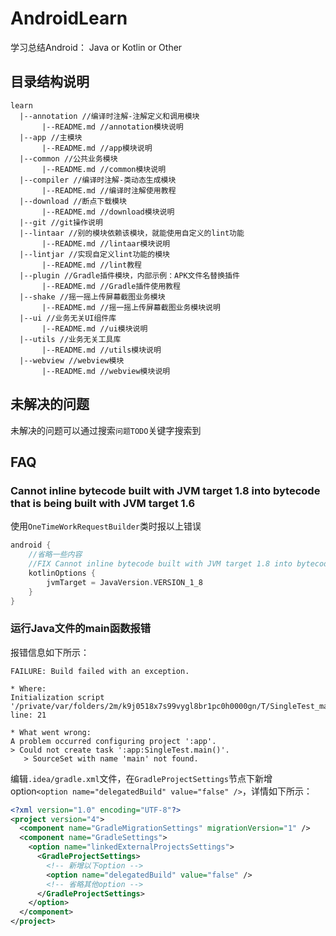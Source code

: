 # AndroidLearn

学习总结Android： Java or Kotlin or Other

## 目录结构说明

```
learn
  |--annotation //编译时注解-注解定义和调用模块
       |--README.md //annotation模块说明
  |--app //主模块
       |--README.md //app模块说明
  |--common //公共业务模块
       |--README.md //common模块说明
  |--compiler //编译时注解-类动态生成模块
       |--README.md //编译时注解使用教程
  |--download //断点下载模块
       |--README.md //download模块说明
  |--git //git操作说明
  |--lintaar //别的模块依赖该模块，就能使用自定义的lint功能
       |--README.md //lintaar模块说明
  |--lintjar //实现自定义lint功能的模块
       |--README.md //lint教程
  |--plugin //Gradle插件模块，内部示例：APK文件名替换插件
       |--README.md //Gradle插件使用教程
  |--shake //摇一摇上传屏幕截图业务模块
       |--README.md //摇一摇上传屏幕截图业务模块说明
  |--ui //业务无关UI组件库
       |--README.md //ui模块说明
  |--utils //业务无关工具库
       |--README.md //utils模块说明
  |--webview //webview模块
       |--README.md //webview模块说明
```

## 未解决的问题

未解决的问题可以通过搜索`问题TODO`关键字搜索到

## FAQ

### Cannot inline bytecode built with JVM target 1.8 into bytecode that is being built with JVM target 1.6

使用`OneTimeWorkRequestBuilder`类时报以上错误

```groovy
android {
    //省略一些内容
    //FIX Cannot inline bytecode built with JVM target 1.8 into bytecode that is being built with JVM target 1.6
    kotlinOptions {
        jvmTarget = JavaVersion.VERSION_1_8
    }
}
```

### 运行Java文件的main函数报错

报错信息如下所示：

```
FAILURE: Build failed with an exception.

* Where:
Initialization script '/private/var/folders/2m/k9j0518x7s99vygl8br1pc0h0000gn/T/SingleTest_main__.gradle' line: 21

* What went wrong:
A problem occurred configuring project ':app'.
> Could not create task ':app:SingleTest.main()'.
   > SourceSet with name 'main' not found.
```

编辑`.idea/gradle.xml`文件，在`GradleProjectSettings`节点下新增option`<option name="delegatedBuild" value="false" />`，详情如下所示：

```xml
<?xml version="1.0" encoding="UTF-8"?>
<project version="4">
  <component name="GradleMigrationSettings" migrationVersion="1" />
  <component name="GradleSettings">
    <option name="linkedExternalProjectsSettings">
      <GradleProjectSettings>
        <!-- 新增以下option -->
        <option name="delegatedBuild" value="false" />
        <!-- 省略其他option -->
      </GradleProjectSettings>
    </option>
  </component>
</project>
```